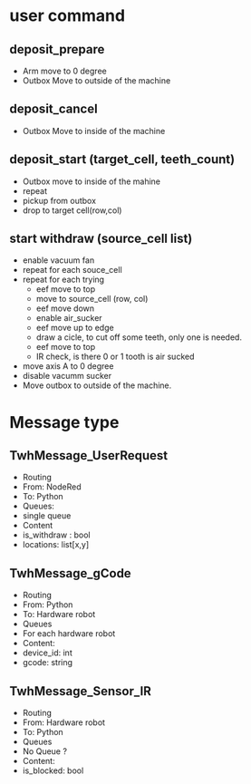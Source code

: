 # user command
## deposit_prepare
- Arm move to 0 degree
- Outbox Move to outside of the machine

## deposit_cancel
- Outbox Move to inside of the machine

## deposit_start (target_cell, teeth_count) 
- Outbox move to inside of the mahine
- repeat 
 - pickup from outbox
 - drop to target cell(row,col)
 

## start withdraw (source_cell list)
- enable vacuum fan
- repeat for each souce_cell
 - repeat for each trying
    - eef move to top
    - move to source_cell (row, col)
    - eef move down
    - enable air_sucker
    - eef move up to edge
    - draw a cicle, to cut off some teeth, only one is needed.
    - eef move to top
    - IR check, is there 0 or 1 tooth is air sucked
 - move axis A to 0 degree
 - disable vacumm sucker
- Move outbox to outside of the machine.



# Message type
## TwhMessage_UserRequest
- Routing
 - From: NodeRed
 - To: Python
- Queues:
 - single queue
- Content
 - is_withdraw : bool
 - locations: list[x,y]

## TwhMessage_gCode
- Routing
 - From: Python
 - To: Hardware robot
- Queues
 - For each hardware robot
- Content:
 - device_id: int
 - gcode: string


## TwhMessage_Sensor_IR
- Routing
 - From: Hardware robot
 - To:  Python
- Queues
 - No Queue ?
- Content:
 - is_blocked:  bool



